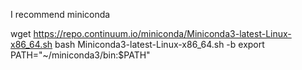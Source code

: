 I recommend  miniconda

wget https://repo.continuum.io/miniconda/Miniconda3-latest-Linux-x86_64.sh
bash Miniconda3-latest-Linux-x86_64.sh -b
export PATH="~/miniconda3/bin:$PATH"
